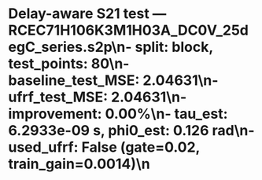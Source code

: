 # Delay-aware S21 test — RCEC71H106K3M1H03A_DC0V_25degC_series.s2p\n- split: block, test_points: 80\n- baseline_test_MSE: 2.04631\n- ufrf_test_MSE: 2.04631\n- improvement: 0.00%\n- tau_est: 6.2933e-09 s, phi0_est: 0.126 rad\n- used_ufrf: False (gate=0.02, train_gain=0.0014)\n